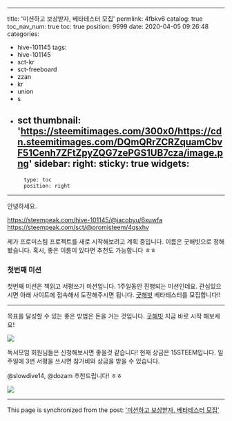 
---
title: '미션하고 보상받자, 베타테스터 모집'
permlink: 4fbkv6
catalog: true
toc_nav_num: true
toc: true
position: 9999
date: 2020-04-05 09:26:48
categories:
- hive-101145
tags:
- hive-101145
- sct-kr
- sct-freeboard
- zzan
- kr
- union
- s
- sct
thumbnail: 'https://steemitimages.com/300x0/https://cdn.steemitimages.com/DQmQRrZCRZquamCbvF51Cenh7ZFtZpyZQG7zePGS1UB7cza/image.png'
sidebar:
    right:
        sticky: true
widgets:
    -
        type: toc
        position: right
---


안녕하세요.

https://steempeak.com/hive-101145/@jacobyu/6xuwfa
https://steempeak.com/sct/@promisteem/4qsxhv

제가 프로미스팀 프로젝트를 새로 시작해보려고 계획 중입니다.
이름은 굿해빗으로 정해봤습니다. 
혹시, 좋은 이름이 있다면 추천도 가능합니다 ㅎㅎ

### 첫번째 미션

첫번째 미션은 책읽고 서평쓰기 미션입니다.
1주일동안 진행되는 미션인데요.
관심있으시면 아래 사이트에 접속해서 도전해주시면 됩니다.
[굿해빗](https://미션.com) 베타테스터를 모집합니다!!

---

목표를 달성할 수 있는 좋은 방법은 돈을 거는 것입니다.
[굿해빗](https://미션.com)  지금 바로 시작 해보세요!

![](https://steemitimages.com/300x0/https://cdn.steemitimages.com/DQmQRrZCRZquamCbvF51Cenh7ZFtZpyZQG7zePGS1UB7cza/image.png)

독서모임 회원님들은 신청해보시면 좋을것 같습니다!
현재 상금은 15STEEM입니다.
일주일에 3번 서평을 쓰시면 참가비와 상금을 받을 수 있습니다.

@slowdive14, @dozam 추천드립니다! ㅎㅎ

![](https://steemitimages.com/300x0/https://cdn.steemitimages.com/DQmPADMrEHjBNAb1VgGzCg56ntLWt22s4eQK7GFFSh7gEz3/image.png)

- - -

This page is synchronized from the post: ['미션하고 보상받자, 베타테스터 모집'](https://steemit.com/@jacobyu/4fbkv6)
